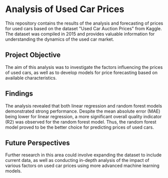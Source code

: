 # Analysis of Used Car Prices

This repository contains the results of the analysis and forecasting of prices for used cars based on the dataset "Used Car Auction Prices" from Kaggle. The dataset was compiled in 2015 and provides valuable information for understanding the dynamics of the used car market.

## Project Objective

The aim of this analysis was to investigate the factors influencing the prices of used cars, as well as to develop models for price forecasting based on available characteristics.

## Findings

The analysis revealed that both linear regression and random forest models demonstrated strong performance. Despite the mean absolute error (MAE) being lower for linear regression, a more significant overall quality indicator (R2) was observed for the random forest model. Thus, the random forest model proved to be the better choice for predicting prices of used cars.

## Future Perspectives

Further research in this area could involve expanding the dataset to include current data, as well as conducting in-depth analysis of the impact of various factors on used car prices using more advanced machine learning models.
